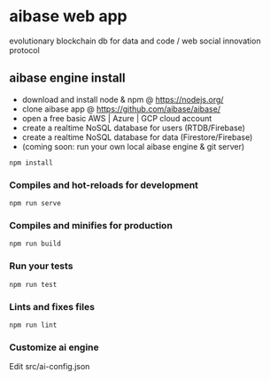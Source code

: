 # aibase web app

evolutionary blockchain db for data and code / web social innovation protocol

## aibase engine install

- download and install node & npm @ https://nodejs.org/
- clone aibase app @ https://github.com/aibase/aibase/
- open a free basic AWS | Azure | GCP cloud account
- create a realtime NoSQL database for users (RTDB/Firebase)
- create a realtime NoSQL database for data (Firestore/Firebase)
- (coming soon: run your own local aibase engine & git server)

```
npm install
```

### Compiles and hot-reloads for development

```
npm run serve
```

### Compiles and minifies for production

```
npm run build
```

### Run your tests

```
npm run test
```

### Lints and fixes files

```
npm run lint
```

### Customize ai engine

Edit src/ai-config.json
